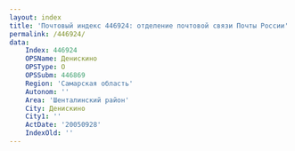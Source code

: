 ```yaml
---
layout: index
title: 'Почтовый индекс 446924: отделение почтовой связи Почты России'
permalink: /446924/
data:
    Index: 446924
    OPSName: Денискино
    OPSType: О
    OPSSubm: 446869
    Region: 'Самарская область'
    Autonom: ''
    Area: 'Шенталинский район'
    City: Денискино
    City1: ''
    ActDate: '20050928'
    IndexOld: ''
---
```

